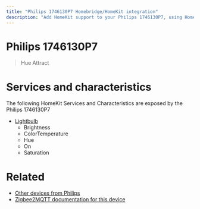 ```yaml
---
title: "Philips 1746130P7 Homebridge/HomeKit integration"
description: "Add HomeKit support to your Philips 1746130P7, using Homebridge, Zigbee2MQTT and homebridge-z2m."
---
```

<!---
This file has been GENERATED using src/docgen/docgen.ts
DO NOT EDIT THIS FILE MANUALLY!
-->
# Philips 1746130P7
> Hue Attract


# Services and characteristics
The following HomeKit Services and Characteristics are exposed by
the Philips 1746130P7

* [Lightbulb](../../light.md)
  * Brightness
  * ColorTemperature
  * Hue
  * On
  * Saturation


# Related
* [Other devices from Philips](../index.md#philips)
* [Zigbee2MQTT documentation for this device](https://www.zigbee2mqtt.io/devices/1746130P7.html)